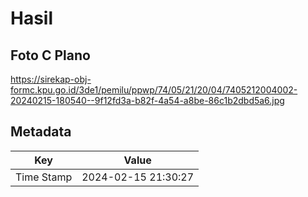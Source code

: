 # Hasil

## Foto C Plano

https://sirekap-obj-formc.kpu.go.id/3de1/pemilu/ppwp/74/05/21/20/04/7405212004002-20240215-180540--9f12fd3a-b82f-4a54-a8be-86c1b2dbd5a6.jpg


## Metadata

| Key        | Value               |
| ---------- | ------------------- |
| Time Stamp | 2024-02-15 21:30:27 |



